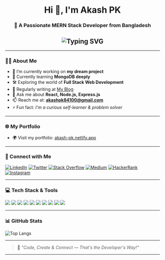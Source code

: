 <h1 align="center">Hi 👋, I'm Akash PK</h1>
<h3 align="center">🚀 A Passionate MERN Stack Developer from Bangladesh</h3>

<h2 align="center">
  <img src="https://readme-typing-svg.herokuapp.com?font=Fira+Code&weight=600&pause=1000&color=00BFFF&center=true&vCenter=true&width=435&lines=MERN+Stack+Developer;React+Lover+💙;Self+Taught+and+Always+Learning;Let%27s+build+something+amazing!" alt="Typing SVG" />
</h2>

---

### 👨‍💻 About Me

- 🔭 I’m currently working on **my dream project**
- 🌱 Currently learning **MongoDB deeply**
- 🛠️ Exploring the world of **Full Stack Web Development**
- 📝 Regularly writing at [My Blog](https://akash-pk.netlify.app/blogs)
- 🎯 Ask me about **React, Node.js, Express.js**
- 📫 Reach me at: **akashpk84100@gmail.com**
- ⚡ Fun fact: *I'm a curious self-learner & problem solver*

---

### 🌐 My Portfolio

- 🌍 Visit my portfolio: [akash-pk.netlify.app](https://akash-pk.netlify.app/)

---

### 🔗 Connect with Me

<p align="left">
  <a href="https://linkedin.com/in/akashpk41" target="_blank"><img alt="LinkedIn" src="https://img.shields.io/badge/LinkedIn-0A66C2?style=for-the-badge&logo=linkedin&logoColor=white"/></a>
  <a href="https://twitter.com/akashpk41" target="_blank"><img alt="Twitter" src="https://img.shields.io/badge/Twitter-1DA1F2?style=for-the-badge&logo=twitter&logoColor=white"/></a>
  <a href="https://stackoverflow.com/users/18385837/akash-pk" target="_blank"><img alt="Stack Overflow" src="https://img.shields.io/badge/Stack%20Overflow-FE7A16?style=for-the-badge&logo=stackoverflow&logoColor=white"/></a>
  <a href="https://medium.com/@akashpk41" target="_blank"><img alt="Medium" src="https://img.shields.io/badge/Medium-12100E?style=for-the-badge&logo=medium&logoColor=white"/></a>
  <a href="https://www.hackerrank.com/akashpk41" target="_blank"><img alt="HackerRank" src="https://img.shields.io/badge/HackerRank-2EC866?style=for-the-badge&logo=HackerRank&logoColor=white"/></a>
  <a href="https://www.instagram.com/akashpk41" target="_blank"><img alt="Instagram" src="https://img.shields.io/badge/Instagram-E4405F?style=for-the-badge&logo=instagram&logoColor=white"/></a>
</p>

---

### 💻 Tech Stack & Tools

<p>
  <img src="https://img.shields.io/badge/React-20232A?style=for-the-badge&logo=react&logoColor=61DAFB" />
  <img src="https://img.shields.io/badge/Node.js-339933?style=for-the-badge&logo=nodedotjs&logoColor=white" />
  <img src="https://img.shields.io/badge/Express.js-404D59?style=for-the-badge" />
  <img src="https://img.shields.io/badge/MongoDB-4EA94B?style=for-the-badge&logo=mongodb&logoColor=white" />
  <img src="https://img.shields.io/badge/Tailwind_CSS-38B2AC?style=for-the-badge&logo=tailwind-css&logoColor=white" />
  <img src="https://img.shields.io/badge/Figma-F24E1E?style=for-the-badge&logo=figma&logoColor=white" />
  <img src="https://img.shields.io/badge/Firebase-ffca28?style=for-the-badge&logo=firebase&logoColor=black" />
  <img src="https://img.shields.io/badge/Git-F05032?style=for-the-badge&logo=git&logoColor=white" />
  <img src="https://img.shields.io/badge/Heroku-430098?style=for-the-badge&logo=heroku&logoColor=white" />
  <img src="https://img.shields.io/badge/Postman-FF6C37?style=for-the-badge&logo=postman&logoColor=white" />
</p>

---

### 📊 GitHub Stats

<p align="left">
  <img src="https://github-readme-stats.vercel.app/api/top-langs?username=akashpk41&show_icons=true&locale=en&layout=compact" alt="Top Langs" />
</p>

---

> 💬 *"Code, Create & Connect — That's the Developer's Way!"*

---
